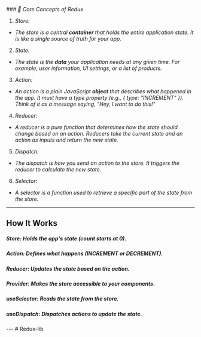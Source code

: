 _### 🧠 Core Concepts of Redux_
1. _Store:_
- _The store is a central ***container*** that holds the entire application state. It is like a single source of truth for your app._

2. _State:_
- _The state is the **data** your application needs at any given time. For example, user information, UI settings, or a list of products._

3. _Action:_
- _An action is a plain JavaScript **object** that describes what happened in the app. It must have a type property (e.g., { type: "INCREMENT" }). Think of it as a message saying, "Hey, I want to do this!"_

4. _Reducer:_
- _A reducer is a pure function that determines how the state should change based on an action. Reducers take the current state and an action as inputs and return the new state._

5. _Dispatch:_
- _The dispatch is how you send an action to the store. It triggers the reducer to calculate the new state._

6. _Selector:_
- _A selector is a function used to retrieve a specific part of the state from the store._

---  

## How It Works
##### _Store: Holds the app's state (count starts at 0)._
##### _Action: Defines what happens (INCREMENT or DECREMENT)._
##### _Reducer: Updates the state based on the action._
##### _Provider: Makes the store accessible to your components._
##### _useSelector: Reads the state from the store._
##### _useDispatch: Dispatches actions to update the state._
--- # Redux-lib
